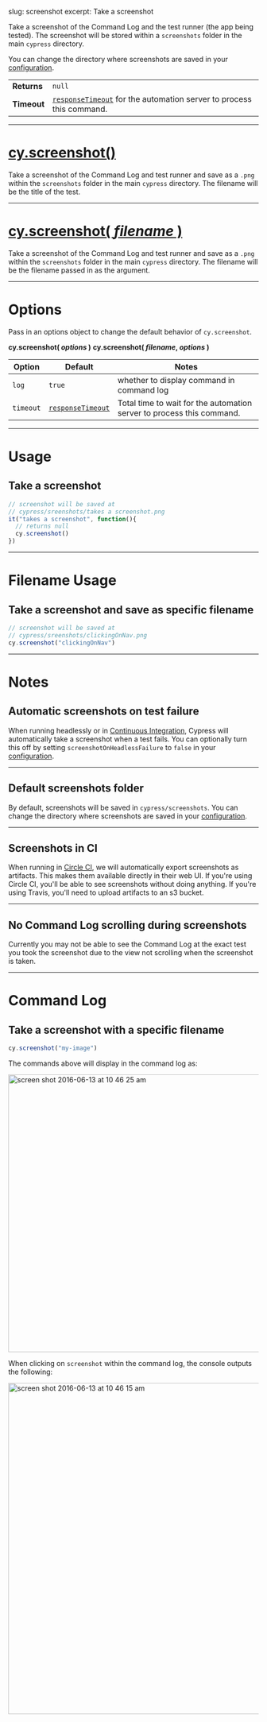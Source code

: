 slug: screenshot
excerpt: Take a screenshot

Take a screenshot of the Command Log and the test runner (the app being tested). The screenshot will be stored within a `screenshots` folder in the main `cypress` directory.

You can change the directory where screenshots are saved in your [configuration](https://on.cypress.io/guides/configuration#section-folders).

| | |
|--- | --- |
| **Returns** | `null` |
| **Timeout** | [`responseTimeout`](https://on.cypress.io/guides/configuration#section-timeouts) for the automation server to process this command. |

***

# [cy.screenshot()](#section-usage)

Take a screenshot of the Command Log and test runner and save as a `.png` within the `screenshots` folder in the main `cypress` directory. The filename will be the title of the test.

***

# [cy.screenshot( *filename* )](#section-filename-usage)

Take a screenshot of the Command Log and test runner and save as a `.png` within the `screenshots` folder in the main `cypress` directory. The filename will be the filename passed in as the argument.

***

# Options

Pass in an options object to change the default behavior of `cy.screenshot`.

**cy.screenshot( *options* )**
**cy.screenshot( *filename*, *options* )**

Option | Default | Notes
--- | --- | ---
`log` | `true` | whether to display command in command log
`timeout` | [`responseTimeout`](https://on.cypress.io/guides/configuration#section-timeouts) | Total time to wait for the automation server to process this command.

***

# Usage

## Take a screenshot

```javascript
// screenshot will be saved at
// cypress/sreenshots/takes a screenshot.png
it("takes a screenshot", function(){
  // returns null
  cy.screenshot()
})
```

***

# Filename Usage

## Take a screenshot and save as specific filename

```javascript
// screenshot will be saved at
// cypress/sreenshots/clickingOnNav.png
cy.screenshot("clickingOnNav")
```

***

# Notes

## Automatic screenshots on test failure

When running headlessly or in [Continuous Integration](https://on.cypress.io/guides/continuous-integration), Cypress will automatically take a screenshot when a test fails. You can optionally turn this off by setting `screenshotOnHeadlessFailure` to `false` in your [configuration](https://on.cypress.io/guides/configuration).

***

## Default screenshots folder

By default, screenshots will be saved in `cypress/screenshots`. You can change the directory where screenshots are saved in your [configuration](https://on.cypress.io/guides/configuration#section-folders).

***

## Screenshots in CI

When running in [Circle CI](https://circleci.com/), we will automatically export screenshots as artifacts. This makes them available directly in their web UI. If you're using Circle CI, you'll be able to see screenshots without doing anything. If you're using Travis, you'll need to upload artifacts to an s3 bucket.

***

## No Command Log scrolling during screenshots

 Currently you may not be able to see the Command Log at the exact test you took the screenshot due to the view not scrolling when the screenshot is taken.

***

# Command Log

## Take a screenshot with a specific filename

```javascript
cy.screenshot("my-image")
```

The commands above will display in the command log as:

<img width="559" alt="screen shot 2016-06-13 at 10 46 25 am" src="https://cloud.githubusercontent.com/assets/1271364/16012082/ded7af6c-3155-11e6-83cb-b0dcb6f850a7.png">

When clicking on `screenshot` within the command log, the console outputs the following:

<img width="667" alt="screen shot 2016-06-13 at 10 46 15 am" src="https://cloud.githubusercontent.com/assets/1271364/16012081/ded22a2e-3155-11e6-8303-0f1ec64e209b.png">